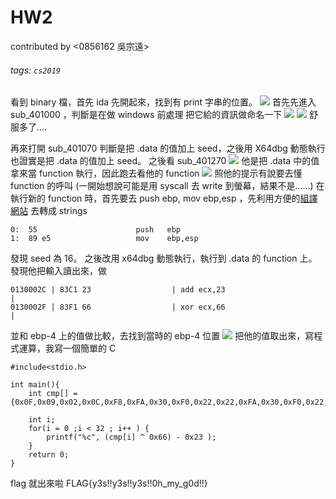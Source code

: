 # HW2
contributed by <0856162 吳宗遠>
###### tags: `cs2019`

看到 binary 檔，首先 ida 先開起來，找到有 print 字串的位置。
![](https://i.imgur.com/Qq2Ack2.png)
首先先進入 sub_401000 ，判斷是在做 windows 前處理
把它給的資訊做命名一下
![](https://i.imgur.com/Xw0vHuP.png)
![](https://i.imgur.com/rxoKj4r.png)
舒服多了....

再來打開 sub_401070 判斷是把 .data 的值加上 seed，之後用 X64dbg 動態執行也證實是把 .data 的值加上 seed。
之後看 sub_401270
![](https://i.imgur.com/wcUsjFT.png)
他是把 .data 中的值拿來當 function 執行，因此跑去看他的 function
![](https://i.imgur.com/Z01Z7aC.png)
照他的提示有說要去懂 function 的呼叫 (一開始想說可能是用 syscall 去 write 到螢幕，結果不是......)
在執行新的 function 時，首先要去 push ebp, mov ebp,esp ，先利用方便的[組譯網站](https://defuse.ca/online-x86-assembler.htm#disassembly) 去轉成 strings
```
0:  55                      push   ebp
1:  89 e5                   mov    ebp,esp
```
發現 seed 為 16。
之後改用 x64dbg 動態執行，執行到 .data 的 function 上。
發現他把輸入讀出來，做 
```
0130002C | 83C1 23                  | add ecx,23                              |
0130002F | 83F1 66                  | xor ecx,66                              |
```
並和 ebp-4 上的值做比較，去找到當時的 ebp-4 位置
![](https://i.imgur.com/lFkjEwL.png)
把他的值取出來，寫程式運算，我寫一個簡單的 C
```clike
#include<stdio.h>

int main(){
    int cmp[] = {0x0F,0x09,0x02,0x0C,0xF8,0xFA,0x30,0xF0,0x22,0x22,0xFA,0x30,0xF0,0x22,0x22,0xFA,0x30,0xF0,0x22,0x22,0x35,0xED,0xE4,0xF6,0xFA,0xE4,0xEC,0x35,0xE1,0x22,0x22,0xC6};

    int i;
    for(i = 0 ;i < 32 ; i++ ) {
        printf("%c", (cmp[i] ^ 0x66) - 0x23 );
    }
    return 0;
}
```
flag 就出來啦
FLAG{y3s!!y3s!!y3s!!0h_my_g0d!!}
